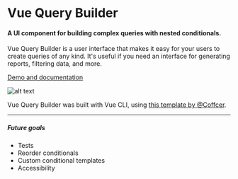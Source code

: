 Vue Query Builder
======


#### A UI component for building complex queries with nested conditionals.

Vue Query Builder is a user interface that makes it easy for your users to create queries of any kind. It's useful if you need an interface for generating reports, filtering data, and more.


[Demo and documentation](https://dabernathy89.github.io/vue-query-builder/)

![alt text](https://github.com/dabernathy89/vue-query-builder/tree/master/docs/assets/demo-screnshot.png "Demo screenshot")

Vue Query Builder was built with Vue CLI, using [this template by @Coffcer](https://github.com/Coffcer/component).

---


##### Future goals
- Tests
- Reorder conditionals
- Custom conditional templates
- Accessibility
